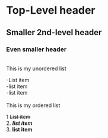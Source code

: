 # Top-Level header
## Smaller 2nd-level header
### Even smaller header
<br>
This is my unordered list

-List item <br>
-list item <br>
-list item <br>
<br>
This is my ordered list

1 ~~List item~~ <br>
2. **_list item_** <br>
3. **list item** <br>






